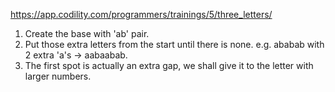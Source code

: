 https://app.codility.com/programmers/trainings/5/three_letters/
1. Create the base with 'ab' pair.
2. Put those extra letters from the start until there is none. e.g. ababab with 2 extra 'a's -> aabaabab.
3. The first spot is actually an extra gap, we shall give it to the letter with larger numbers.
